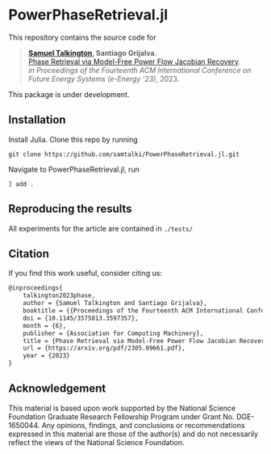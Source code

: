 # PowerPhaseRetrieval.jl

This repository contains the source code for 

> **[Samuel Talkington](https://talkington.dev), Santiago Grijalva**. 
> <br> [Phase Retrieval via Model-Free Power Flow Jacobian Recovery](https://arxiv.org/pdf/2305.09661.pdf). 
> <br> *in Proceedings of the Fourteenth ACM International Conference on Future Energy Systems (e-Energy '23)*, 2023.

This package is under development.

## Installation
Install Julia. Clone this repo by running

``
git clone https://github.com/samtalki/PowerPhaseRetrieval.jl.git
``

Navigate to PowerPhaseRetrieval.jl, run

``
] add .
``

## Reproducing the results
All experiments for the article are contained in `./tests/`

## Citation 

If you find this work useful, consider citing us:

```tex
@inproceedings{
    talkington2023phase,
    author = {Samuel Talkington and Santiago Grijalva},
    booktitle = {{Proceedings of the Fourteenth ACM International Conference on Future Energy Systems (e-Energy '23)}},
    doi = {10.1145/3575813.3597357},
    month = {6},
    publisher = {Association for Computing Machinery},
    title = {Phase Retrieval via Model-Free Power Flow Jacobian Recovery},
    url = {https://arxiv.org/pdf/2305.09661.pdf},
    year = {2023}
}
```


## Acknowledgement
This material is based upon work supported by the National Science Foundation Graduate Research Fellowship Program under
Grant No. DGE-1650044. Any opinions, findings, and conclusions or recommendations expressed in this material are those of the
author(s) and do not necessarily reflect the views of the National Science Foundation.